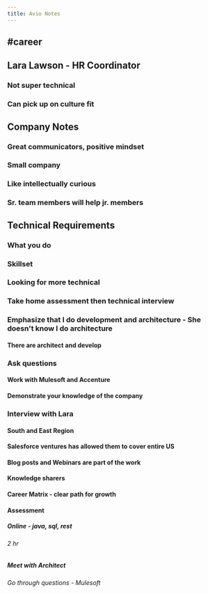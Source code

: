 ```yaml
---
title: Avio Notes
---
```


## #career

## Lara Lawson - HR Coordinator
### Not super technical
### Can pick up on culture fit
## Company Notes
### Great communicators, positive mindset
### Small company
### Like intellectually curious
### Sr. team members will help jr. members
## Technical Requirements
### What you do
### Skillset
### Looking for more technical
### Take home assessment then technical interview
### Emphasize that I do development and architecture - She doesn't know I do architecture
#### There are architect and develop
### Ask questions
#### Work with Mulesoft and Accenture
#### Demonstrate your knowledge of the company
### Interview with Lara
#### South and East Region
#### Salesforce ventures has allowed them to cover entire US
#### Blog posts and Webinars are part of the work
#### Knowledge sharers
#### Career Matrix - clear path for growth
#### Assessment
##### Online - java, sql, rest
###### 2 hr
##### Meet with Architect
###### Go through questions - Mulesoft
